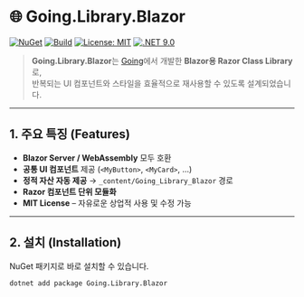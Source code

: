 # 🌐 Going.Library.Blazor

[![NuGet](https://img.shields.io/nuget/v/Going.Library.Blazor.svg?logo=nuget)](https://www.nuget.org/packages/Going.Library.Blazor)
[![Build](https://img.shields.io/github/actions/workflow/status/going/Going.Library.Blazor/dotnet.yml?branch=main&logo=github)](https://github.com/going/Going.Library.Blazor/actions)
[![License: MIT](https://img.shields.io/badge/License-MIT-blue.svg)](LICENSE)
[![.NET 9.0](https://img.shields.io/badge/.NET-9.0-5C2D91.svg?logo=dotnet)](https://dotnet.microsoft.com/)

> **Going.Library.Blazor**는 [Going](https://goingiot.co.kr)에서 개발한 **Blazor용 Razor Class Library**로,  
> 반복되는 UI 컴포넌트와 스타일을 효율적으로 재사용할 수 있도록 설계되었습니다.

---

## 1. 주요 특징 (Features)

- **Blazor Server / WebAssembly** 모두 호환
- **공통 UI 컴포넌트** 제공 (`<MyButton>`, `<MyCard>`, …)
- **정적 자산 자동 제공** → `_content/Going_Library_Blazor` 경로
- **Razor 컴포넌트 단위 모듈화**
- **MIT License** – 자유로운 상업적 사용 및 수정 가능

---

## 2. 설치 (Installation)

NuGet 패키지로 바로 설치할 수 있습니다.

```bash
dotnet add package Going.Library.Blazor

